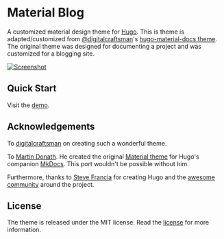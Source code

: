 # Material Blog

A customized material design theme for [Hugo](https://gohugo.io). This is theme is adapted/customized from [@digitalcraftsman](https://github.com/digitalcraftsman)'s [hugo-material-docs theme](https://github.com/digitalcraftsman/hugo-material-docs). The original theme was designed for documenting a project and was customized for a blogging site.

[![Screenshot](https://raw.githubusercontent.com/digitalcraftsman/hugo-material-docs/master/static/images/screen.png)](https://digitalcraftsman.github.io/hugo-material-docs/)

## Quick Start

Visit the [demo](http://themes.gohugo.io/theme/material-docs/).

## Acknowledgements

To [digitalcraftsman](https://github.com/digitalcraftsman) on creating such a wonderful theme.

To [Martin Donath](https://github.com/squidfunk). He created the original [Material theme](https://github.com/squidfunk/mkdocs-material) for Hugo's companion [MkDocs](http://www.mkdocs.org/). This port wouldn't be possible without him.

Furthermore, thanks to [Steve Francia](https://gihub.com/spf13) for creating Hugo and the [awesome community](https://github.com/spf13/hugo/graphs/contributors) around the project.

## License

The theme is released under the MIT license. Read the [license](./LICENSE.md) for more information.
